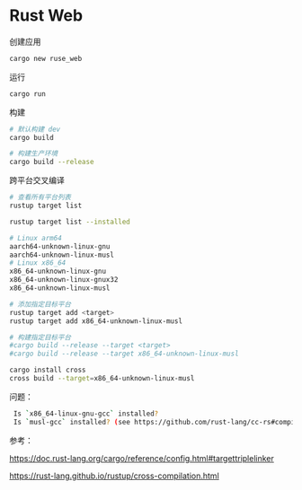 # Rust Web

创建应用

```bash
cargo new ruse_web
```

运行

```bash
cargo run
```

构建

```bash
# 默认构建 dev
cargo build

# 构建生产环境
cargo build --release

```

跨平台交叉编译
```bash
# 查看所有平台列表
rustup target list

rustup target list --installed

# Linux arm64
aarch64-unknown-linux-gnu
aarch64-unknown-linux-musl
# Linux x86_64
x86_64-unknown-linux-gnu
x86_64-unknown-linux-gnux32
x86_64-unknown-linux-musl

# 添加指定目标平台
rustup target add <target>
rustup target add x86_64-unknown-linux-musl

# 构建指定目标平台
#cargo build --release --target <target>
#cargo build --release --target x86_64-unknown-linux-musl

cargo install cross
cross build --target=x86_64-unknown-linux-musl
```



问题：

```bash
 Is `x86_64-linux-gnu-gcc` installed?
 Is `musl-gcc` installed? (see https://github.com/rust-lang/cc-rs#compile-time-requirements for help)
```

参考：

https://doc.rust-lang.org/cargo/reference/config.html#targettriplelinker 

https://rust-lang.github.io/rustup/cross-compilation.html 



